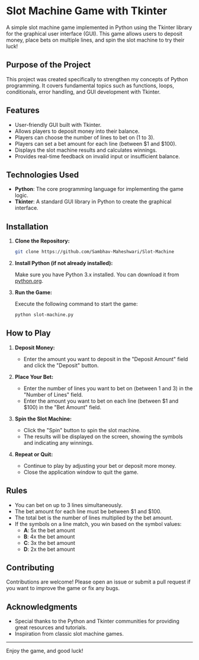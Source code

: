 # Slot Machine Game with Tkinter

A simple slot machine game implemented in Python using the Tkinter library for the graphical user interface (GUI). This game allows users to deposit money, place bets on multiple lines, and spin the slot machine to try their luck!

## Purpose of the Project

This project was created specifically to strengthen my concepts of Python programming. It covers fundamental topics such as functions, loops, conditionals, error handling, and GUI development with Tkinter.

## Features

- User-friendly GUI built with Tkinter.
- Allows players to deposit money into their balance.
- Players can choose the number of lines to bet on (1 to 3).
- Players can set a bet amount for each line (between $1 and $100).
- Displays the slot machine results and calculates winnings.
- Provides real-time feedback on invalid input or insufficient balance.

## Technologies Used

- **Python**: The core programming language for implementing the game logic.
- **Tkinter**: A standard GUI library in Python to create the graphical interface.

## Installation

1. **Clone the Repository:**

    ```bash
    git clone https://github.com/Sambhav-Maheshwari/Slot-Machine
    ```

2. **Install Python (if not already installed):**

    Make sure you have Python 3.x installed. You can download it from [python.org](https://www.python.org/downloads/).

3. **Run the Game:**

    Execute the following command to start the game:

    ```bash
    python slot-machine.py
    ```

## How to Play

1. **Deposit Money:**
   - Enter the amount you want to deposit in the "Deposit Amount" field and click the "Deposit" button.

2. **Place Your Bet:**
   - Enter the number of lines you want to bet on (between 1 and 3) in the "Number of Lines" field.
   - Enter the amount you want to bet on each line (between $1 and $100) in the "Bet Amount" field.

3. **Spin the Slot Machine:**
   - Click the "Spin" button to spin the slot machine.
   - The results will be displayed on the screen, showing the symbols and indicating any winnings.

4. **Repeat or Quit:**
   - Continue to play by adjusting your bet or deposit more money.
   - Close the application window to quit the game.

## Rules

- You can bet on up to 3 lines simultaneously.
- The bet amount for each line must be between $1 and $100.
- The total bet is the number of lines multiplied by the bet amount.
- If the symbols on a line match, you win based on the symbol values:
  - **A**: 5x the bet amount
  - **B**: 4x the bet amount
  - **C**: 3x the bet amount
  - **D**: 2x the bet amount

## Contributing

Contributions are welcome! Please open an issue or submit a pull request if you want to improve the game or fix any bugs.

## Acknowledgments

- Special thanks to the Python and Tkinter communities for providing great resources and tutorials.
- Inspiration from classic slot machine games.

---

Enjoy the game, and good luck!
